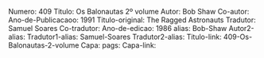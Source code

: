 Numero: 409
Titulo: Os Balonautas 2º volume
Autor: Bob Shaw
Co-autor: 
Ano-de-Publicacaoo: 1991
Titulo-original: The Ragged Astronauts
Tradutor: Samuel Soares
Co-tradutor: 
Ano-de-edicao: 1986
alias: Bob-Shaw
Autor2-alias: 
Tradutor1-alias: Samuel-Soares
Tradutor2-alias: 
Titulo-link: 409-Os-Balonautas-2-volume
Capa: 
pags: 
Capa-link: